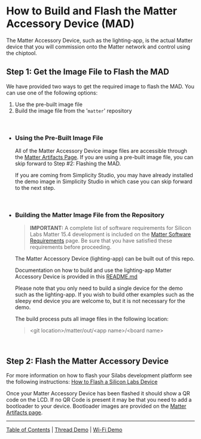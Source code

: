 # How to Build and Flash the Matter Accessory Device (MAD)

The Matter Accessory Device, such as the lighting-app, is the actual Matter
device that you will commission onto the Matter network and control using the
chiptool.

## Step 1: Get the Image File to Flash the MAD

We have provided two ways to get the required image to flash the MAD. You can
use one of the following options:

1. Use the pre-built image file
2. Build the image file from the '`matter`' repository

<br>

-   ### **Using the Pre-Built Image File**

    All of the Matter Accessory Device image files are accessible through the
    [Matter Artifacts Page](../general/ARTIFACTS.md). If you are using a
    pre-built image file, you can skip forward to Step #2: Flashing the MAD.

    If you are coming from Simplicity Studio, you may have already installed the
    demo image in Simplicity Studio in which case you can skip forward to the
    next step.

<br>

-   ### **Building the Matter Image File from the Repository**

    > **IMPORTANT:** A complete list of software requirements for Silicon Labs
    > Matter 15.4 development is included on the
    > [Matter Software Requirements](../general/SOFTWARE_REQUIREMENTS.md) page.
    > Be sure that you have satisfied these requirements before proceeding.

    The Matter Accessory Device (lighting-app) can be built out of this repo.

    Documentation on how to build and use the lighting-app Matter Accessory
    Device is provided in this
    [README.md](../../../examples/lighting-app/efr32/README.md)

    Please note that you only need to build a single device for the demo such as
    the lighting-app. If you wish to build other examples such as the sleepy end
    device you are welcome to, but it is not necessary for the demo.

    The build process puts all image files in the following location:

    > \<git location>/matter/out/\<app name>/\<board name>

<br>

## Step 2: Flash the Matter Accessory Device

For more information on how to flash your Silabs development platform see the
following instructions:
[How to Flash a Silicon Labs Device](../general/FLASH_SILABS_DEVICE.md)

Once your Matter Accessory Device has been flashed it should show a QR code on
the LCD. If no QR Code is present it may be that you need to add a bootloader to
your device. Bootloader images are provided on the
[Matter Artifacts page](../general/ARTIFACTS.md).

---

[Table of Contents](../README.md) | [Thread Demo](./DEMO_OVERVIEW.md) |
[Wi-Fi Demo](../wifi/DEMO_OVERVIEW.md)
